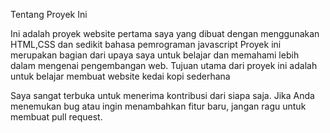 Tentang Proyek Ini

Ini adalah proyek website pertama saya yang dibuat dengan menggunakan HTML,CSS dan sedikit bahasa pemrograman javascript Proyek ini merupakan bagian dari upaya saya untuk belajar dan memahami lebih dalam mengenai pengembangan web. Tujuan utama dari proyek ini adalah untuk belajar membuat website kedai kopi sederhana

Saya sangat terbuka untuk menerima kontribusi dari siapa saja. Jika Anda menemukan bug atau ingin menambahkan fitur baru, jangan ragu untuk membuat pull request.
